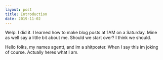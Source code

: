 ```yaml
---
layout: post
title: Introduction
date: 2019-11-02
---
```


Welp. I did it. I learned how to make blog posts at 1AM on a Saturday.
Mine as well say a little bit about me. 
Should we start over? I think we should. 

Hello folks, my names agentt, and im a shitposter. 
When I say this im joking of course. 
Actually heres what I am.
